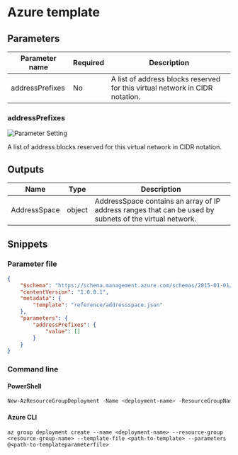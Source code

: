 # Azure template

## Parameters

Parameter name | Required | Description
-------------- | -------- | -----------
addressPrefixes | No       | A list of address blocks reserved for this virtual network in CIDR notation.

### addressPrefixes

![Parameter Setting](https://img.shields.io/badge/parameter-optional-green?style=flat-square)

A list of address blocks reserved for this virtual network in CIDR notation.

## Outputs

Name | Type | Description
---- | ---- | -----------
AddressSpace | object | AddressSpace contains an array of IP address ranges that can be used by subnets of the virtual network.

## Snippets

### Parameter file

```json
{
    "$schema": "https://schema.management.azure.com/schemas/2015-01-01/deploymentParameters.json#",
    "contentVersion": "1.0.0.1",
    "metadata": {
        "template": "reference/addressspace.json"
    },
    "parameters": {
        "addressPrefixes": {
            "value": []
        }
    }
}
```

### Command line

#### PowerShell

```powershell
New-AzResourceGroupDeployment -Name <deployment-name> -ResourceGroupName <resource-group-name> -TemplateFile <path-to-template> -TemplateParameterFile <path-to-templateparameter>
```

#### Azure CLI

```text
az group deployment create --name <deployment-name> --resource-group <resource-group-name> --template-file <path-to-template> --parameters @<path-to-templateparameterfile>
```
